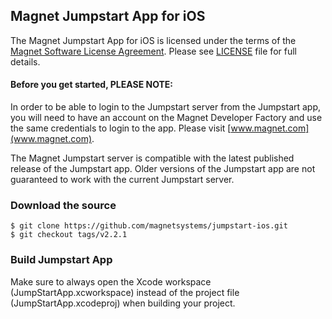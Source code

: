 ## Magnet Jumpstart App for iOS

The Magnet Jumpstart App for iOS is licensed under the terms of the [Magnet Software License Agreement](http://www.magnet.com/resources/tos.html).  Please see [LICENSE](LICENSE) file for full details.

#### Before you get started, PLEASE NOTE:

In order to be able to login to the Jumpstart server from the Jumpstart app, you will need to have an account on the Magnet Developer Factory and use the same credentials to login to the app.
Please visit [www.magnet.com](www.magnet.com).

The Magnet Jumpstart server is compatible with the latest published release of the Jumpstart app. Older versions of the Jumpstart app are not guaranteed to work with the current Jumpstart server.

### Download the source

    $ git clone https://github.com/magnetsystems/jumpstart-ios.git
    $ git checkout tags/v2.2.1


### Build Jumpstart App

Make sure to always open the Xcode workspace (JumpStartApp.xcworkspace) instead of the project file (JumpStartApp.xcodeproj) when building your project.
